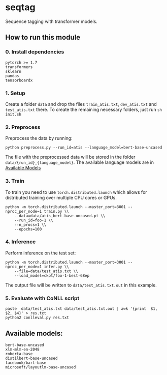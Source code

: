 # seqtag
Sequence tagging with transformer models.

## How to run this module
### 0. Install dependencies
```
pytorch >= 1.7
transformers
sklearn
pandas
tensorboardx
```

### 1. Setup
Create a folder `data` and drop the files `train_atis.txt`, `dev_atis.txt` and `test_atis.txt` there.
To create the remaining necessary folders, just run `sh init.sh`

### 2. Preprocess
Preprocess the data by running:
```
python preprocess.py --run_id=atis --language_model=bert-base-uncased
```
The file with the preprocessed data will be stored in the folder `data/{run_id}_{language_model}`.
The available language models are in [Available Models](#available-models)

### 3. Train
To train you need to use `torch.distributed.launch` which allows for distributed training
over multiple CPU cores or GPUs.
```
python -m torch.distributed.launch --master_port=3001 --nproc_per_node=1 train.py \\
    --data=data/atis_bert-base-uncased.pt \\
    --run_id=foo-1 \\ 
    --n_procs=1 \\ 
    --epochs=100
```

### 4. Inference
Perform inference on the test set:
```
python -m torch.distributed.launch --master_port=3001 --nproc_per_node=1 infer.py \\
    --file=data/test_atis.txt \\
    --load_model=ckpt/foo-1-best-68ep
```
The output file will be written to `data/test_atis.txt.out` in this example.

### 5. Evaluate with CoNLL script
```
paste  data/test_atis.txt data/test_atis.txt.out | awk '{print  $1, $2, $4}' > res.txt
python2 conlleval.py res.txt
```


## Available models:
```
bert-base-uncased
xlm-mlm-en-2048
roberta-base
distilbert-base-uncased
facebook/bart-base
microsoft/layoutlm-base-uncased
```
